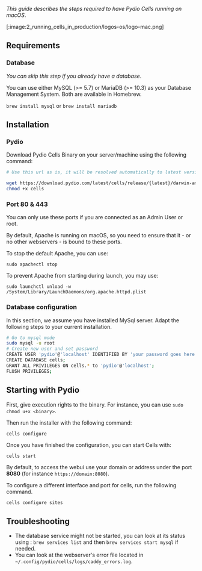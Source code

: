 _This guide describes the steps required to have Pydio Cells running on macOS_.

[:image:2_running_cells_in_production/logos-os/logo-mac.png]

## Requirements

### Database

*You can skip this step if you already have a database*.

You can use either MySQL (>= 5.7) or MariaDB (>= 10.3) as your Database Management System. Both are available in Homebrew.

`brew install mysql` or `brew install mariadb`

## Installation

### Pydio

Download Pydio Cells Binary on your server/machine using the following command:

```sh
# Use this url as is, it will be resolved automatically to latest version

wget https://download.pydio.com/latest/cells/release/{latest}/darwin-amd64/cells
chmod +x cells
```

### Port 80 & 443

You can only use these ports if you are connected as an Admin User or root.

By default, Apache is running on macOS, so you need to ensure that it - or no other webservers - is bound to these ports.

To stop the default Apache, you can use:

```sudo apachectl stop```

To prevent Apache from starting during launch, you may use:

```sudo launchctl unload -w /System/Library/LaunchDaemons/org.apache.httpd.plist```

### Database configuration

In this section, we assume you have installed MySql server. Adapt the following steps to your current installation.

```sh
# Go to mysql mode
sudo mysql -u root
# Create new user and set password
CREATE USER 'pydio'@'localhost' IDENTIFIED BY 'your password goes here';
CREATE DATABASE cells;
GRANT ALL PRIVILEGES ON cells.* to 'pydio'@'localhost';
FLUSH PRIVILEGES;
```

## Starting with Pydio

First, give execution rights to the binary. For instance, you can use `sudo chmod u+x <binary>`.

Then run the installer with the following command:

```sh
cells configure
```


Once you have finished the configuration, you can start Cells with:

```
cells start
```

By default, to access the webui use your domain or address under the port **8080** (for instance `https://domain:8080`).


To configure a different interface and port for cells, run the following command.

```
cells configure sites
```

## Troubleshooting

- The database service might not be started, you can look at its status using : `brew services list` and then `brew services start mysql` if needed.
- You can look at the webserver's error file located in `~/.config/pydio/cells/logs/caddy_errors.log`.
